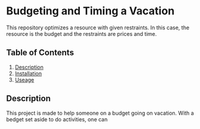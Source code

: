 # Budgeting and Timing a Vacation

This repository optimizes a resource with given restraints. In this case, the resource is the budget and the restraints are prices and time. 

## Table of Contents 

1. [Description](#description)
2. [Installation](#installation)
3. [Useage](#useage)

## Description 

This project is made to help someone on a budget going on vacation. With a bedget set aside to do activities, one can 
